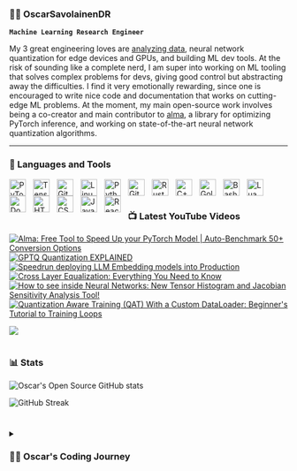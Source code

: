 ### 🏄‍♂️ OscarSavolainenDR

**`Machine Learning Research Engineer`**

My 3 great engineering loves are [analyzing data](https://www.nature.com/articles/s41598-021-02277-0), neural network quantization for edge devices and GPUs, and building ML dev tools. At the risk of sounding like a complete nerd, I am super into working on ML tooling that solves complex problems for devs, giving good control but abstracting away the difficulties. I find it very emotionally rewarding, since one is encouraged to write nice code and documentation that works on cutting-edge ML problems. At the moment, my main open-source work involves being a co-creator and main contributor to [alma](https://github.com/saifhaq/alma), a library for optimizing PyTorch inference, and working on state-of-the-art neural network quantization algorithms. 
 
---

### 🧰 Languages and Tools

<img align="left" alt="PyTorch" width="30px" style="padding-right:10px;" src="https://cdn.jsdelivr.net/gh/devicons/devicon/icons/pytorch/pytorch-original.svg" />
<img align="left" alt="TensorFlow" width="30px" style="padding-right:10px;" src="https://cdn.jsdelivr.net/gh/devicons/devicon/icons/tensorflow/tensorflow-original.svg" />
<img align="left" alt="Git" width="30px" style="padding-right:10px;" src="https://cdn.jsdelivr.net/gh/devicons/devicon/icons/git/git-original.svg" />
<img align="left" alt="Linux" width="30px" style="padding-right:10px;" src="https://cdn.jsdelivr.net/gh/devicons/devicon/icons/linux/linux-original.svg" />
<img align="left" alt="Python" width="30px" style="padding-right:10px;" src="https://cdn.jsdelivr.net/gh/devicons/devicon/icons/python/python-plain.svg" />
<img align="left" alt="GitHub" width="30px" style="padding-right:10px;" src="https://cdn.jsdelivr.net/gh/devicons/devicon/icons/github/github-original.svg" />
<img align="left" alt="Rust" width="30px" style="padding-right:10px;" src="https://cdn.jsdelivr.net/gh/devicons/devicon@latest/icons/rust/rust-original.svg" />
<img align="left" alt="C++" width="30px" style="padding-right:10px;" src="https://cdn.jsdelivr.net/gh/devicons/devicon@latest/icons/cplusplus/cplusplus-original.svg" />
<img align="left" alt="Golang" width="30px" style="padding-right:10px;" src="https://cdn.jsdelivr.net/gh/devicons/devicon@latest/icons/go/go-original.svg" />
<img align="left" alt="Bash" width="30px" style="padding-right:10px;" src="https://cdn.jsdelivr.net/gh/devicons/devicon/icons/bash/bash-original.svg" />
<img align="left" alt="Lua" width="30px" style="padding-right:10px;" src="https://cdn.jsdelivr.net/gh/devicons/devicon@latest/icons/lua/lua-original.svg" />
<img align="left" alt="Docker" width="30px" style="padding-right:10px;" src="https://cdn.jsdelivr.net/gh/devicons/devicon/icons/docker/docker-original.svg" />
<img align="left" alt="HTML" width="30px" style="padding-right:10px;" src="https://cdn.jsdelivr.net/gh/devicons/devicon/icons/html5/html5-plain.svg" />
<img align="left" alt="CSS" width="30px" style="padding-right:10px;" src="https://cdn.jsdelivr.net/gh/devicons/devicon/icons/css3/css3-plain.svg" />
<img align="left" alt="JavaScript" width="30px" style="padding-right:10px;" src="https://cdn.jsdelivr.net/gh/devicons/devicon/icons/javascript/javascript-plain.svg" />
<img align="left" alt="React" width="30px" style="padding-right:10px;" src="https://cdn.jsdelivr.net/gh/devicons/devicon/icons/react/react-original.svg" />

<br />

# 

### 📺 Latest YouTube Videos

<!-- BEGIN YOUTUBE-CARDS -->
[![Alma: Free Tool to Speed Up your PyTorch Model | Auto-Benchmark 50+ Conversion Options](https://ytcards.demolab.com/?id=SV2LaqFv9HA&title=Alma%3A+Free+Tool+to+Speed+Up+your+PyTorch+Model+%7C+Auto-Benchmark+50%2B+Conversion+Options&lang=en&timestamp=1736244024&background_color=%230d1117&title_color=%23ffffff&stats_color=%23dedede&max_title_lines=1&width=250&border_radius=5 "Alma: Free Tool to Speed Up your PyTorch Model | Auto-Benchmark 50+ Conversion Options")](https://www.youtube.com/watch?v=SV2LaqFv9HA)
[![GPTQ Quantization EXPLAINED](https://ytcards.demolab.com/?id=6J_0BDqMFi0&title=GPTQ+Quantization+EXPLAINED&lang=en&timestamp=1730054226&background_color=%230d1117&title_color=%23ffffff&stats_color=%23dedede&max_title_lines=1&width=250&border_radius=5 "GPTQ Quantization EXPLAINED")](https://www.youtube.com/watch?v=6J_0BDqMFi0)
[![Speedrun deploying LLM Embedding models into Production](https://ytcards.demolab.com/?id=h9NUYfM_jZ0&title=Speedrun+deploying+LLM+Embedding+models+into+Production&lang=en&timestamp=1721228506&background_color=%230d1117&title_color=%23ffffff&stats_color=%23dedede&max_title_lines=1&width=250&border_radius=5 "Speedrun deploying LLM Embedding models into Production")](https://www.youtube.com/watch?v=h9NUYfM_jZ0)
[![Cross Layer Equalization: Everything You Need to Know](https://ytcards.demolab.com/?id=3eATdsWmHyI&title=Cross+Layer+Equalization%3A+Everything+You+Need+to+Know&lang=en&timestamp=1715768680&background_color=%230d1117&title_color=%23ffffff&stats_color=%23dedede&max_title_lines=1&width=250&border_radius=5 "Cross Layer Equalization: Everything You Need to Know")](https://www.youtube.com/watch?v=3eATdsWmHyI)
[![How to see inside Neural Networks: New Tensor Histogram and Jacobian Sensitivity Analysis Tool!](https://ytcards.demolab.com/?id=xozKHHFrpbY&title=How+to+see+inside+Neural+Networks%3A+New+Tensor+Histogram+and+Jacobian+Sensitivity+Analysis+Tool%21&lang=en&timestamp=1713958904&background_color=%230d1117&title_color=%23ffffff&stats_color=%23dedede&max_title_lines=1&width=250&border_radius=5 "How to see inside Neural Networks: New Tensor Histogram and Jacobian Sensitivity Analysis Tool!")](https://www.youtube.com/watch?v=xozKHHFrpbY)
[![Quantization Aware Training (QAT) With a Custom DataLoader: Beginner's Tutorial to Training Loops](https://ytcards.demolab.com/?id=s3tqqBaRuHE&title=Quantization+Aware+Training+%28QAT%29+With+a+Custom+DataLoader%3A+Beginner%27s+Tutorial+to+Training+Loops&lang=en&timestamp=1712648353&background_color=%230d1117&title_color=%23ffffff&stats_color=%23dedede&max_title_lines=1&width=250&border_radius=5 "Quantization Aware Training (QAT) With a Custom DataLoader: Beginner's Tutorial to Training Loops")](https://www.youtube.com/watch?v=s3tqqBaRuHE)
<!-- END YOUTUBE-CARDS -->

[<img src="https://custom-icon-badges.demolab.com/badge/-Subscribe%20For%20More-red?style=for-the-badge&logo=video&logoColor=white"/>](https://www.youtube.com/@OscarSavolainen?sub_confirmation=1)

#

### 📊 Stats

![Oscar's Open Source GitHub stats](https://github-readme-stats-one-wine-61.vercel.app/api?username=OscarSavolainen&show_icons=true&theme=gruvbox)

![GitHub Streak](https://streak-stats.demolab.com?user=OscarSavolainen&theme=gruvbox&border_radius=4.5)

#

<details>
   <summary><h3>👨‍💻 Oscar's Coding Journey</h3></summary>
   I first got started in coding as a means of enabling me to do what I love: data analysis. I go cuckoo for data, and coding was a way to enable gathering, transforming, and visualizing numbers. Over time I ended up using more and more advanced techniques. When I was doing my PhD in neurotechnology at Imperial College, to tackle complex biological data, I had to start getting the big algorithms involved: Machine Learning. Before my PhD even ended, I started working professionally as an ML Researcher, and grew to love ML for itself: understanding how it learns transforms, the subtleties of forward and backwards passes, and most of all, how it reacts when we throw a sackful of wrenches into the motor of the algorithm when we do quantization. At the moment, I'm excited to be educating others on neural network quantization and building my own quantization library, while continuing my journey of diving down into computational optimization, low-level languages such as Rust, and playing with various LLM use cases.
</details>
<!--[youtube]: https://youtube.com/NeuralNetworkQuantization -->
